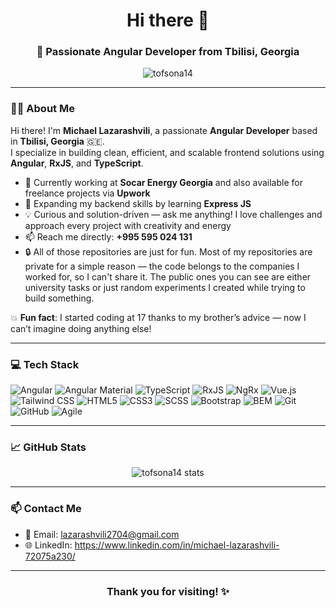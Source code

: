 <h1 align="center">Hi there 👋</h1>
<h3 align="center">🚀 Passionate Angular Developer from Tbilisi, Georgia</h3>

<p align="center">
  <img src="https://komarev.com/ghpvc/?username=tofsona14&label=Profile%20views&color=0e75b6&style=flat" alt="tofsona14" />
</p>

---

### 👨‍💻 About Me

Hi there! I'm **Michael Lazarashvili**, a passionate **Angular Developer** based in **Tbilisi, Georgia** 🇬🇪.  
I specialize in building clean, efficient, and scalable frontend solutions using **Angular**, **RxJS**, and **TypeScript**.

- 🔭 Currently working at **Socar Energy Georgia** and also available for freelance projects via **Upwork**
- 🌱 Expanding my backend skills by learning **Express JS**
- 💡 Curious and solution-driven — ask me anything! I love challenges and approach every project with creativity and energy
- 📫 Reach me directly: **+995 595 024 131**
- 🔒 All of those repositories are just for fun. Most of my repositories are private for a simple reason — the code belongs to the companies I worked for, so I can't share it. The public ones you can see are either university tasks or just random experiments I created   while trying to build something.

💥 **Fun fact**: I started coding at 17 thanks to my brother’s advice — now I can’t imagine doing anything else!

---

### 💻 Tech Stack

![Angular](https://img.shields.io/badge/-Angular-DD0031?style=flat-square&logo=angular&logoColor=white)
![Angular Material](https://img.shields.io/badge/-Angular%20Material-757575?style=flat-square&logo=angular&logoColor=white)
![TypeScript](https://img.shields.io/badge/-TypeScript-3178C6?style=flat-square&logo=typescript&logoColor=white)
![RxJS](https://img.shields.io/badge/-RxJS-B7178C?style=flat-square&logo=ReactiveX&logoColor=white)
![NgRx](https://img.shields.io/badge/-NgRx-7611B6?style=flat-square&logo=redux&logoColor=white)
![Vue.js](https://img.shields.io/badge/-Vue.js-4FC08D?style=flat-square&logo=vue.js&logoColor=white)
![Tailwind CSS](https://img.shields.io/badge/-Tailwind%20CSS-38B2AC?style=flat-square&logo=tailwind-css&logoColor=white)
![HTML5](https://img.shields.io/badge/-HTML5-E34F26?style=flat-square&logo=html5&logoColor=white)
![CSS3](https://img.shields.io/badge/-CSS3-1572B6?style=flat-square&logo=css3&logoColor=white)
![SCSS](https://img.shields.io/badge/-SCSS-CC6699?style=flat-square&logo=sass&logoColor=white)
![Bootstrap](https://img.shields.io/badge/-Bootstrap-7952B3?style=flat-square&logo=bootstrap&logoColor=white)
![BEM](https://img.shields.io/badge/-BEM-000000?style=flat-square&logo=css3&logoColor=white)
![Git](https://img.shields.io/badge/-Git-F05032?style=flat-square&logo=git&logoColor=white)
![GitHub](https://img.shields.io/badge/-GitHub-181717?style=flat-square&logo=github&logoColor=white)
![Agile](https://img.shields.io/badge/-Agile/Scrum-6DB33F?style=flat-square&logo=jira&logoColor=white)

---


### 📈 GitHub Stats

<p align="center">
  <img src="https://github-readme-stats.vercel.app/api?username=MichaLL27&show_icons=true&theme=tokyonight" alt="tofsona14 stats" />
</p>


---

### 📫 Contact Me

- 📧 Email: lazarashvili2704@gmail.com
- 🌐 LinkedIn: https://www.linkedin.com/in/michael-lazarashvili-72075a230/

---

<h3 align="center">Thank you for visiting! ✨</h3>
